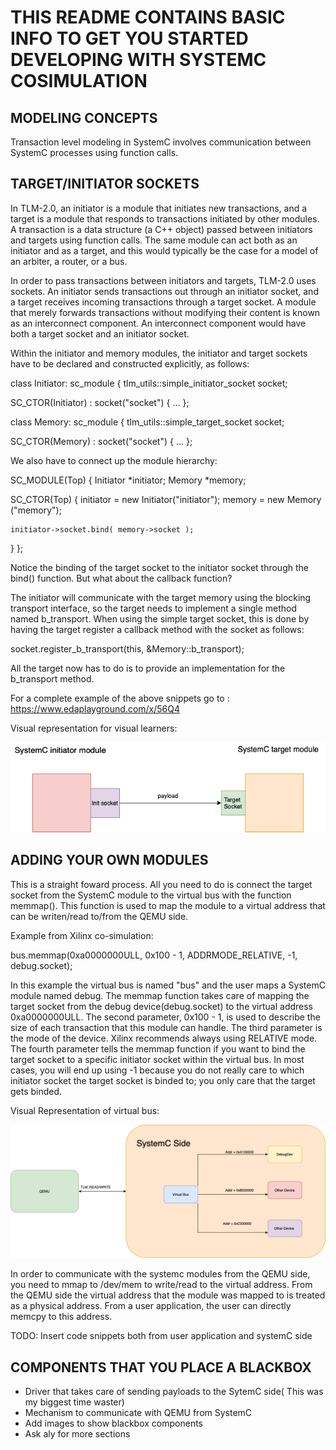 # THIS README CONTAINS BASIC INFO TO GET YOU STARTED DEVELOPING WITH SYSTEMC COSIMULATION

## MODELING CONCEPTS

Transaction level modeling in SystemC involves communication between SystemC processes using function calls.

## TARGET/INITIATOR SOCKETS

In TLM-2.0, an initiator is a module that initiates new transactions, and a target is a module that responds to transactions initiated by other modules. A transaction is a data structure (a C++ object) passed between initiators and targets using function calls. The same module can act both as an initiator and as a target, and this would typically be the case for a model of an arbiter, a router, or a bus.

In order to pass transactions between initiators and targets, TLM-2.0 uses sockets. An initiator sends transactions out through an initiator socket, and a target receives incoming transactions through a target socket. A module that merely forwards transactions without modifying their content is known as an interconnect component. An interconnect component would have both a target socket and an initiator socket.

Within the initiator and memory modules, the initiator and target sockets have to be declared and constructed explicitly, as follows:

class Initiator: sc_module
{
  tlm_utils::simple_initiator_socket<Initiator> socket;

  SC_CTOR(Initiator) : socket("socket")
  {
    ...
};

class Memory: sc_module
{
  tlm_utils::simple_target_socket<Memory> socket;

  SC_CTOR(Memory) : socket("socket")
  {
    ...
};

We also have to connect up the module hierarchy:

SC_MODULE(Top)
{
  Initiator *initiator;
  Memory    *memory;

  SC_CTOR(Top)
  {
    initiator = new Initiator("initiator");
    memory    = new Memory   ("memory");

    initiator->socket.bind( memory->socket );
  }
};

Notice the binding of the target socket to the initiator socket through the bind() function. But what about the callback function?

The initiator will communicate with the target memory using the blocking transport interface, so the target needs to implement a single method named b_transport. When using the simple target socket, this is done by having the target register a callback method with the socket as follows:

socket.register_b_transport(this, &Memory::b_transport);

All the target now has to do is to provide an implementation for the b_transport method. 

For a complete example of the above snippets go to : https://www.edaplayground.com/x/56Q4

Visual representation for visual learners:

![Init/target socket](/Init_target%20socket.png)



## ADDING YOUR OWN MODULES

This is a straight foward process. All you need to do is connect the target socket from the SystemC module to the virtual bus with the function memmap(). This function is used to map the module to a virtual address that can be writen/read to/from the QEMU side.

Example from Xilinx co-simulation:

bus.memmap(0xa0000000ULL, 0x100 - 1,
				ADDRMODE_RELATIVE, -1, debug.socket);

In this example the virtual bus is named "bus" and the user maps a SystemC module named debug. The memmap function takes care of mapping the target socket from the debug device(debug.socket) to the virtual address 0xa0000000ULL. The second parameter, 0x100 - 1, is used to describe the size of each transaction that this module can handle. The third parameter is the mode of the device. Xilinx recommends always using RELATIVE mode. The fourth parameter tells the memmap function if you want to bind the target socket to a specific initiator socket within the virtual bus. In most cases, you will end up using -1 because you do not really care to which initiator socket the target socket is binded to; you only care that the target gets binded. 

Visual Representation of virtual bus:

![Virtual Bus](/Virtual%20Bus%20.png)

In order to communicate with the systemc modules from the QEMU side, you need to mmap to /dev/mem to write/read to the virtual address. From the QEMU side the virtual address that the module was mapped to is treated as a physical address. From a user application, the user can directly memcpy to this address. 

TODO: Insert code snippets both from user application and systemC side  
## COMPONENTS THAT YOU PLACE A BLACKBOX

 - Driver that takes care of sending payloads to the SytemC side( This was my biggest time waster)
 - Mechanism to communicate with QEMU from SystemC
 - Add images to show blackbox components 
 - Ask aly for more sections




